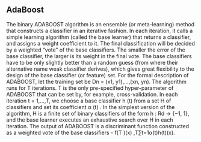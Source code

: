 ## **AdaBoost**

The binary ADABOOST algorithm is an ensemble (or meta-learning) method that constructs a classifier in an iterative fashion. In each
iteration, it calls a simple learning algorithm (called the base learner) that returns a classifier, and assigns a weight
coefficient to it. The final classification will be decided by a weighted “vote” of the base classifiers. The smaller
the error of the base classifier, the larger is its weight in the final vote. The base classifiers have to be only slightly
better than a random guess (from where their alternative name weak classifier derives), which gives great flexibility
to the design of the base classifier (or feature) set.
For the formal description of ADABOOST, let the training set be Dn = (x1, y1),...,(xn, yn).
The algorithm runs for T iterations. T is the only pre-specified hyper-parameter of ADABOOST that can be set by, for example,
cross-validation. In each iteration t = 1,...,T, we choose a base classifier h
(t)
from a set H of classifiers and
set its coefficient α
(t)
. In the simplest version of the algorithm, H is a finite set of binary classifiers of the form
h : Rd → {−1, 1}, and the base learner executes an exhaustive search over H in each iteration. The output of
ADABOOST is a discriminant function constructed as a weighted vote of the base classifiers - 
f(T )(x) ,T∑t=1α(t)h(t)(x).
